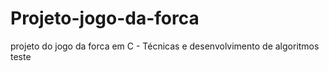 # Projeto-jogo-da-forca
projeto do jogo da forca em C - Técnicas e desenvolvimento de algoritmos
teste